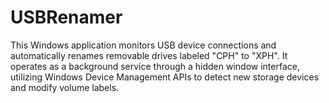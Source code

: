 # USBRenamer
This Windows application monitors USB device connections and automatically renames removable drives labeled "CPH" to "XPH". It operates as a background service through a hidden window interface, utilizing Windows Device Management APIs to detect new storage devices and modify volume labels.
